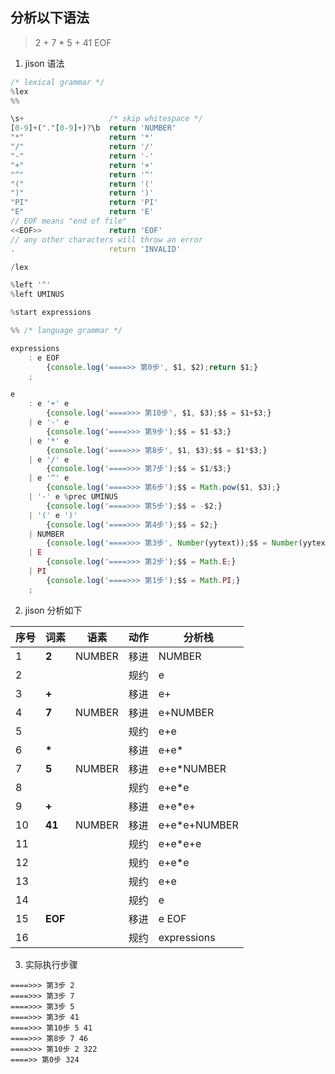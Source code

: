## 分析以下语法

> 2 + 7 * 5 + 41 EOF

1. jison 语法

```js
/* lexical grammar */
%lex
%%

\s+                   /* skip whitespace */
[0-9]+("."[0-9]+)?\b  return 'NUMBER'
"*"                   return '*'
"/"                   return '/'
"-"                   return '-'
"+"                   return '+'
"^"                   return '^'
"("                   return '('
")"                   return ')'
"PI"                  return 'PI'
"E"                   return 'E'
// EOF means "end of file"
<<EOF>>               return 'EOF'
// any other characters will throw an error
.                     return 'INVALID'

/lex

%left '^'
%left UMINUS

%start expressions

%% /* language grammar */

expressions
    : e EOF
        {console.log('====>> 第0步', $1, $2);return $1;}
    ;

e
    : e '+' e
        {console.log('====>>> 第10步', $1, $3);$$ = $1+$3;}
    | e '-' e
        {console.log('====>>> 第9步');$$ = $1-$3;}
    | e '*' e
        {console.log('====>>> 第8步', $1, $3);$$ = $1*$3;}
    | e '/' e
        {console.log('====>>> 第7步');$$ = $1/$3;}
    | e '^' e
        {console.log('====>>> 第6步');$$ = Math.pow($1, $3);}
    | '-' e %prec UMINUS
        {console.log('====>>> 第5步');$$ = -$2;}
    | '(' e ')'
        {console.log('====>>> 第4步');$$ = $2;}
    | NUMBER
        {console.log('====>>> 第3步', Number(yytext));$$ = Number(yytext);}
    | E
        {console.log('====>>> 第2步');$$ = Math.E;}
    | PI
        {console.log('====>>> 第1步');$$ = Math.PI;}
    ;

```

2. jison 分析如下

|     序号    |     词素     |     语素     |      动作   |       分析栈      |
| ----------- | ----------- | ----------- | ----------- | ---------------- |
|      1      |    **2**    |    NUMBER   |     移进     |       NUMBER     |
|      2      |             |             |     规约     |         e        |
|      3      |    **+**    |             |     移进     |         e+       |
|      4      |    **7**    |    NUMBER   |     移进     |     e+NUMBER     |
|      5      |             |             |     规约     |       e+e        |
|      6      |    **\***   |             |     移进     |       e+e*       |
|      7      |     **5**   |    NUMBER   |     移进     |     e+e*NUMBER   |
|      8      |             |             |     规约     |        e+e*e     |
|      9      |     **+**   |             |     移进     |       e+e*e+     |
|      10     |    **41**   |    NUMBER   |     移进     |    e+e*e+NUMBER  |
|      11     |             |             |     规约     |      e+e*e+e     |
|      12     |             |             |     规约     |       e+e*e      |
|      13     |             |             |     规约     |        e+e       |
|      14     |             |             |     规约     |         e        |
|      15     |    **EOF**  |             |     移进     |        e EOF     |
|      16     |             |             |     规约     |    expressions   |

3. 实际执行步骤

```
====>>> 第3步 2
====>>> 第3步 7
====>>> 第3步 5
====>>> 第3步 41
====>>> 第10步 5 41
====>>> 第8步 7 46
====>>> 第10步 2 322
====>> 第0步 324
```
